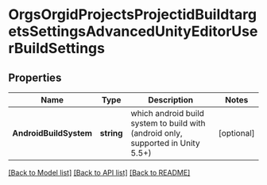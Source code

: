 # OrgsOrgidProjectsProjectidBuildtargetsSettingsAdvancedUnityEditorUserBuildSettings

## Properties

Name | Type | Description | Notes
------------ | ------------- | ------------- | -------------
**AndroidBuildSystem** | **string** | which android build system to build with (android only, supported in Unity 5.5+) | [optional] 

[[Back to Model list]](../README.md#documentation-for-models) [[Back to API list]](../README.md#documentation-for-api-endpoints) [[Back to README]](../README.md)



